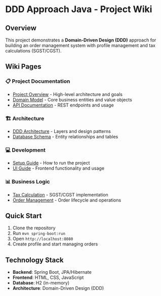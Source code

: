 # DDD Approach Java - Project Wiki

## Overview
This project demonstrates a **Domain-Driven Design (DDD)** approach for building an order management system with profile management and tax calculations (SGST/CGST).

## Wiki Pages

### 📋 Project Documentation
- [Project Overview](Project-Overview.md) - High-level architecture and goals
- [Domain Model](Domain-Model.md) - Core business entities and value objects
- [API Documentation](API-Documentation.md) - REST endpoints and usage

### 🏗️ Architecture
- [DDD Architecture](DDD-Architecture.md) - Layers and design patterns
- [Database Schema](Database-Schema.md) - Entity relationships and tables

### 💻 Development
- [Setup Guide](Setup-Guide.md) - How to run the project
- [UI Guide](UI-Guide.md) - Frontend functionality and usage

### 📊 Business Logic
- [Tax Calculation](Tax-Calculation.md) - SGST/CGST implementation
- [Order Management](Order-Management.md) - Order lifecycle and operations

## Quick Start
1. Clone the repository
2. Run `mvn spring-boot:run`
3. Open `http://localhost:8080`
4. Create profile and start managing orders

## Technology Stack
- **Backend**: Spring Boot, JPA/Hibernate
- **Frontend**: HTML, CSS, JavaScript
- **Database**: H2 (in-memory)
- **Architecture**: Domain-Driven Design (DDD)
